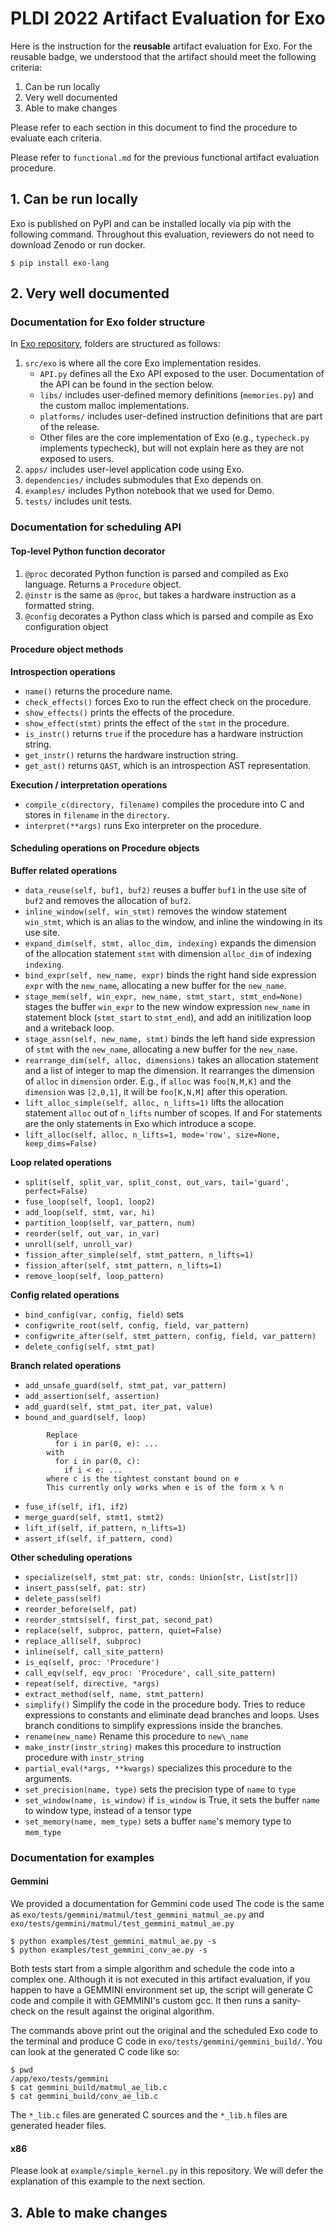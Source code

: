 # PLDI 2022 Artifact Evaluation for Exo

Here is the instruction for the **reusable** artifact evaluation for Exo.
For the reusable badge, we understood that the artifact should meet the following criteria:
1. Can be run locally
2. Very well documented
3. Able to make changes

Please refer to each section in this document to find the procedure to evaluate each criteria.

Please refer to `functional.md` for the previous functional artifact evaluation procedure.

## 1. Can be run locally

Exo is published on PyPI and can be installed locally via pip with the following command. Throughout this evaluation, reviewers do not need to download Zenodo or run docker.

```
$ pip install exo-lang
```

## 2. Very well documented

### Documentation for Exo folder structure

In [Exo repository](https://github.com/ChezJrk/exo), folders are structured as follows:
1. `src/exo` is where all the core Exo implementation resides.
   - `API.py` defines all the Exo API exposed to the user. Documentation of the API can be found in the section below.
   - `libs/` includes user-defined memory definitions (`memories.py`) and the custom malloc implementations.
   - `platforms/` includes user-defined instruction definitions that are part of the release.
   - Other files are the core implementation of Exo (e.g., `typecheck.py` implements typecheck), but will not explain here as they are not exposed to users.
2. `apps/` includes user-level application code using Exo.
3. `dependencies/` includes submodules that Exo depends on.
4. `examples/` includes Python notebook that we used for Demo.
5. `tests/` includes unit tests.

### Documentation for scheduling API

#### Top-level Python function decorator
1. `@proc`  decorated Python function is parsed and compiled as Exo language. Returns a `Procedure` object.
2. `@instr` is the same as `@proc`,  but takes a hardware instruction as a formatted string.
3. `@config` decorates a Python class which is parsed and compile as Exo configuration object 

#### Procedure object methods
**Introspection operations**
- `name()` returns the procedure name.
- `check_effects()` forces Exo to run the effect check on the procedure.
- `show_effects()` prints the effects of the procedure.
- `show_effect(stmt)` prints the effect of the `stmt` in the procedure.
- `is_instr()` returns `true` if the procedure has a hardware instruction string.
- `get_instr()` returns the hardware instruction string.
- `get_ast()` returns `QAST`, which is an introspection AST representation.

**Execution / interpretation operations**
- `compile_c(directory, filename)` compiles the procedure into C and stores in `filename` in the `directory`.
- `interpret(**args)` runs Exo interpreter on the procedure.

#### Scheduling operations on Procedure objects
**Buffer related operations**
- `data_reuse(self, buf1, buf2)` reuses a buffer `buf1` in the use site of `buf2` and removes the allocation of `buf2`.
- `inline_window(self, win_stmt)` removes the window statement `win_stmt`, which is an alias to the window, and inline the windowing in its use site.
- `expand_dim(self, stmt, alloc_dim, indexing)` expands the dimension of the allocation statement `stmt` with dimension `alloc_dim` of indexing `indexing`.
- `bind_expr(self, new_name, expr)` binds the right hand side expression `expr` with the `new_name`, allocating a new buffer for the `new_name`.
- `stage_mem(self, win_expr, new_name, stmt_start, stmt_end=None)` stages the buffer `win_expr` to the new window expression `new_name` in statement block (`stmt_start` to `stmt_end`), and add an initilization loop and a writeback loop.
- `stage_assn(self, new_name, stmt)` binds the left hand side expression of `stmt` with the `new_name`, allocating a new buffer for the `new_name`.
- `rearrange_dim(self, alloc, dimensions)` takes an allocation statement and a list of integer to map the dimension. It rearranges the dimension of `alloc` in `dimension` order. E.g., if `alloc` was `foo[N,M,K]` and the `dimension` was `[2,0,1]`, it will be `foo[K,N,M]` after this operation.
- `lift_alloc_simple(self, alloc, n_lifts=1)` lifts the allocation statement `alloc` out of `n_lifts` number of scopes. If and For statements are the only statements in Exo which introduce a scope.
- `lift_alloc(self, alloc, n_lifts=1, mode='row', size=None, keep_dims=False)`

**Loop related operations**
- `split(self, split_var, split_const, out_vars, tail='guard', perfect=False)`
- `fuse_loop(self, loop1, loop2)`
- `add_loop(self, stmt, var, hi)`
- `partition_loop(self, var_pattern, num)`
- `reorder(self, out_var, in_var)`
- `unroll(self, unroll_var)`
- `fission_after_simple(self, stmt_pattern, n_lifts=1)`
- `fission_after(self, stmt_pattern, n_lifts=1)`
- `remove_loop(self, loop_pattern)`

**Config related operations**
- `bind_config(var, config, field)` sets 
- `configwrite_root(self, config, field, var_pattern)`
- `configwrite_after(self, stmt_pattern, config, field, var_pattern)`
- `delete_config(self, stmt_pat)`

**Branch related operations**
- `add_unsafe_guard(self, stmt_pat, var_pattern)`
- `add_assertion(self, assertion)`
- `add_guard(self, stmt_pat, iter_pat, value)`
- `bound_and_guard(self, loop)`
```
        Replace
          for i in par(0, e): ...
        with
          for i in par(0, c):
            if i < e: ...
        where c is the tightest constant bound on e
        This currently only works when e is of the form x % n
```
- `fuse_if(self, if1, if2)`
- `merge_guard(self, stmt1, stmt2)`
- `lift_if(self, if_pattern, n_lifts=1)`
- `assert_if(self, if_pattern, cond)`

**Other scheduling operations**
- `specialize(self, stmt_pat: str, conds: Union[str, List[str]])`
- `insert_pass(self, pat: str)`
- `delete_pass(self)`
- `reorder_before(self, pat)`
- `reorder_stmts(self, first_pat, second_pat)`
- `replace(self, subproc, pattern, quiet=False)`
- `replace_all(self, subproc)`
- `inline(self, call_site_pattern)`
- `is_eq(self, proc: 'Procedure')`
- `call_eqv(self, eqv_proc: 'Procedure', call_site_pattern)`
- `repeat(self, directive, *args)`
- `extract_method(self, name, stmt_pattern)`
- `simplify()` Simplify the code in the procedure body. Tries to reduce expressions
        to constants and eliminate dead branches and loops. Uses branch
        conditions to simplify expressions inside the branches.
- `rename(new_name)` Rename this procedure to `new\_name`
- `make_instr(instr_string)` makes this procedure to instruction procedure with `instr_string`
- `partial_eval(*args, **kwargs)` specializes this procedure to the arguments.
- `set_precision(name, type)` sets the precision type of `name` to `type`
- `set_window(name, is_window)` if `is_window` is True, it sets the buffer `name` to window type, instead of a tensor type
- `set_memory(name, mem_type)` sets a buffer `name`'s memory type to `mem_type`


### Documentation for examples

#### Gemmini

We provided a documentation for Gemmini code used
The code is the same as `exo/tests/gemmini/matmul/test_gemmini_matmul_ae.py` and `exo/tests/gemmini/matmul/test_gemmini_matmul_ae.py`

```
$ python examples/test_gemmini_matmul_ae.py -s
$ python examples/test_gemmini_conv_ae.py -s
```

Both tests start from a simple algorithm and schedule the code into a complex one.
Although it is not executed in this artifact evaluation, if you happen to have a GEMMINI
environment set up, the script will generate C code and compile it with GEMMINI's custom
gcc. It then runs a sanity-check on the result against the original algorithm.

The commands above print out the original and the scheduled Exo code to the terminal and
produce C code in `exo/tests/gemmini/gemmini_build/`. You can look at the generated C
code like so:

```
$ pwd
/app/exo/tests/gemmini
$ cat gemmini_build/matmul_ae_lib.c
$ cat gemmini_build/conv_ae_lib.c
```

The `*_lib.c` files are generated C sources and the `*_lib.h` files are generated header
files.

#### x86

Please look at `example/simple_kernel.py` in this repository. We will defer the explanation of this
example to the next section.

## 3. Able to make changes





